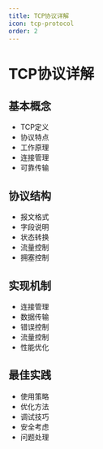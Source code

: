 ```yaml
---
title: TCP协议详解
icon: tcp-protocol
order: 2
---
```


# TCP协议详解

## 基本概念
- TCP定义
- 协议特点
- 工作原理
- 连接管理
- 可靠传输

## 协议结构
- 报文格式
- 字段说明
- 状态转换
- 流量控制
- 拥塞控制

## 实现机制
- 连接管理
- 数据传输
- 错误控制
- 流量控制
- 性能优化

## 最佳实践
- 使用策略
- 优化方法
- 调试技巧
- 安全考虑
- 问题处理
